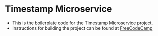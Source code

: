 # Timestamp Microservice

- This is the boilerplate code for the Timestamp Microservice project. 
- Instructions for building the project can be found at <a href="https://www.freecodecamp.org/learn/apis-and-microservices/apis-and-microservices-projects/timestamp-microservice"> 
FreeCodeCamp</a>
